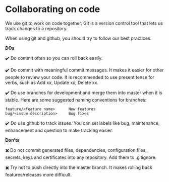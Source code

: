 # Collaborating on code

We use git to work on code together. Git is a version control tool that lets us track changes to a repository.

When using git and github, you should try to follow our best practices.

**DOs**

:heavy_check_mark: Do commit often so you can roll back easily.

:heavy_check_mark: Do commit with meaningful commit messages. It makes it easier for other people to review your code. It is recommended to use present tense for verbs, such as Add xx, Update xx, Delete xx.

:heavy_check_mark: Do use branches for development and merge them into master when it is stable. Here are some suggested naming conventions for branches:

```
feature/<feature name>      New features
bug/<issue description>     Bug fixes
```

:heavy_check_mark: Do use github to track issues. You can set labels like bug, maintenance, enhancement and question to make tracking easier.

**Don'ts**

:heavy_multiplication_x: Do not commit generated files, dependencies, configuration files, secrets, keys and certificates into any repository. Add them to .gitignore.

:heavy_multiplication_x: Try not to push directly into the master branch. It makes rolling back features/releases more difficult.
